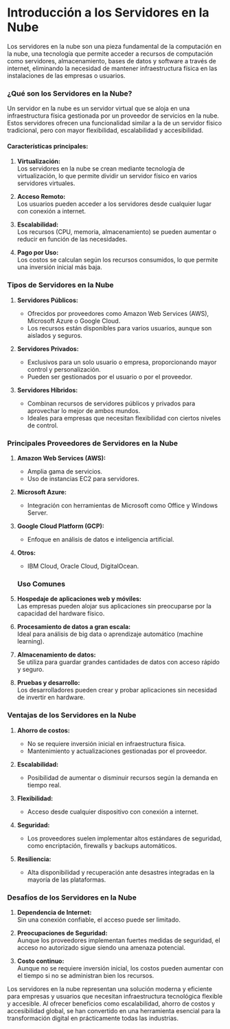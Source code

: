 # Introducción a los Servidores en la Nube

Los servidores en la nube son una pieza fundamental de la computación en la nube, una tecnología que permite acceder a recursos de computación como servidores, almacenamiento, bases de datos y software a través de internet, eliminando la necesidad de mantener infraestructura física en las instalaciones de las empresas o usuarios.

### ¿Qué son los Servidores en la Nube?
Un servidor en la nube es un servidor virtual que se aloja en una infraestructura física gestionada por un proveedor de servicios en la nube. Estos servidores ofrecen una funcionalidad similar a la de un servidor físico tradicional, pero con mayor flexibilidad, escalabilidad y accesibilidad.

#### Características principales:
1. **Virtualización:**  
   Los servidores en la nube se crean mediante tecnología de virtualización, lo que permite dividir un servidor físico en varios servidores virtuales.
   
2. **Acceso Remoto:**  
   Los usuarios pueden acceder a los servidores desde cualquier lugar con conexión a internet.

3. **Escalabilidad:**  
   Los recursos (CPU, memoria, almacenamiento) se pueden aumentar o reducir en función de las necesidades.

4. **Pago por Uso:**  
   Los costos se calculan según los recursos consumidos, lo que permite una inversión inicial más baja.

### Tipos de Servidores en la Nube
1. **Servidores Públicos:**
   - Ofrecidos por proveedores como Amazon Web Services (AWS), Microsoft Azure o Google Cloud.
   - Los recursos están disponibles para varios usuarios, aunque son aislados y seguros.
   
2. **Servidores Privados:**
   - Exclusivos para un solo usuario o empresa, proporcionando mayor control y personalización.
   - Pueden ser gestionados por el usuario o por el proveedor.

3. **Servidores Híbridos:**
   - Combinan recursos de servidores públicos y privados para aprovechar lo mejor de ambos mundos.
   - Ideales para empresas que necesitan flexibilidad con ciertos niveles de control.

### Principales Proveedores de Servidores en la Nube
1. **Amazon Web Services (AWS):**
   - Amplia gama de servicios.
   - Uso de instancias EC2 para servidores.

2. **Microsoft Azure:**
   - Integración con herramientas de Microsoft como Office y Windows Server.

3. **Google Cloud Platform (GCP):**
   - Enfoque en análisis de datos e inteligencia artificial.

4. **Otros:**  
   - IBM Cloud, Oracle Cloud, DigitalOcean.

   ### Uso Comunes
1. **Hospedaje de aplicaciones web y móviles:**  
   Las empresas pueden alojar sus aplicaciones sin preocuparse por la capacidad del hardware físico.

2. **Procesamiento de datos a gran escala:**  
   Ideal para análisis de big data o aprendizaje automático (machine learning).

3. **Almacenamiento de datos:**  
   Se utiliza para guardar grandes cantidades de datos con acceso rápido y seguro.

4. **Pruebas y desarrollo:**  
   Los desarrolladores pueden crear y probar aplicaciones sin necesidad de invertir en hardware.

### Ventajas de los Servidores en la Nube
1. **Ahorro de costos:**
   - No se requiere inversión inicial en infraestructura física.
   - Mantenimiento y actualizaciones gestionadas por el proveedor.

2. **Escalabilidad:**
   - Posibilidad de aumentar o disminuir recursos según la demanda en tiempo real.

3. **Flexibilidad:**
   - Acceso desde cualquier dispositivo con conexión a internet.

4. **Seguridad:**
   - Los proveedores suelen implementar altos estándares de seguridad, como encriptación, firewalls y backups automáticos.

5. **Resiliencia:**
   - Alta disponibilidad y recuperación ante desastres integradas en la mayoría de las plataformas.

### Desafíos de los Servidores en la Nube
1. **Dependencia de Internet:**  
   Sin una conexión confiable, el acceso puede ser limitado.

2. **Preocupaciones de Seguridad:**  
   Aunque los proveedores implementan fuertes medidas de seguridad, el acceso no autorizado sigue siendo una amenaza potencial.

3. **Costo continuo:**  
   Aunque no se requiere inversión inicial, los costos pueden aumentar con el tiempo si no se administran bien los recursos.

Los servidores en la nube representan una solución moderna y eficiente para empresas y usuarios que necesitan infraestructura tecnológica flexible y accesible. Al ofrecer beneficios como escalabilidad, ahorro de costos y accesibilidad global, se han convertido en una herramienta esencial para la transformación digital en prácticamente todas las industrias.